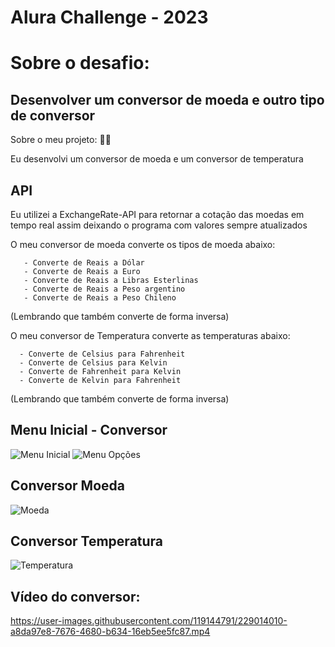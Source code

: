 
# Alura Challenge - 2023 

# Sobre o desafio: 
## Desenvolver um conversor de moeda e outro tipo de conversor 


Sobre o meu projeto: :technologist:

Eu desenvolvi um conversor de moeda e um conversor de temperatura

## API 
Eu utilizei a ExchangeRate-API para retornar a cotação das moedas em tempo real
assim deixando o programa com valores sempre atualizados

O meu conversor de moeda converte os tipos de moeda abaixo:

       - Converte de Reais a Dólar
       - Converte de Reais a Euro
       - Converte de Reais a Libras Esterlinas
       - Converte de Reais a Peso argentino
       - Converte de Reais a Peso Chileno
       
(Lembrando que também converte de forma inversa)
      
O meu conversor de Temperatura converte as temperaturas abaixo:
      
      - Converte de Celsius para Fahrenheit 
      - Converte de Celsius para Kelvin
      - Converte de Fahrenheit para Kelvin 
      - Converte de Kelvin para Fahrenheit 
      
(Lembrando que também converte de forma inversa)

## Menu Inicial - Conversor 

![Menu Inicial](https://user-images.githubusercontent.com/119144791/229013925-3578ce80-bf6b-434d-ab65-e1ee884f74cc.png)
![Menu Opções](https://user-images.githubusercontent.com/119144791/229013949-bf791a44-cb1c-404d-9aac-5ea79f92c622.png)

## Conversor Moeda

![Moeda](https://user-images.githubusercontent.com/119144791/229013967-807c9b4c-17e0-4c90-909c-5158ebe56868.png)

## Conversor Temperatura 

![Temperatura](https://user-images.githubusercontent.com/119144791/229013979-8614223d-0032-4141-870d-7783c8cb872d.png)

## Vídeo do conversor: 

https://user-images.githubusercontent.com/119144791/229014010-a8da97e8-7676-4680-b634-16eb5ee5fc87.mp4













 
 
 
 



